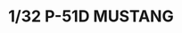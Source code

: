 ---
layout: product
title: "1/32 P-51D MUSTANG"
price: "14500" 
desc: "Plastična maketa"
img_path: "/assets/img/VOLKSWS04.webp"
brand: "ZOUKEI-MURA"
available: false
special_offer: false
new: false
soon: false
cat: "010000"
subcat: "014100"
subsubcat: "00"
sifra: "VOLKSWS04"
popular: false
---